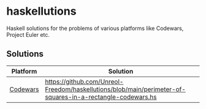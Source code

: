 # haskellutions
Haskell solutions for the problems of various platforms like Codewars, Project Euler etc.

## Solutions

| Platform | Solution |
| -------- | -------- |
| [Codewars](https://www.codewars.com/kata/559a28007caad2ac4e000083/train/haskell) | https://github.com/Unreol-Freedom/haskellutions/blob/main/perimeter-of-squares-in-a-rectangle-codewars.hs |

